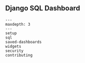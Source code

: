Django SQL Dashboard
--------------------

```{toctree}
---
maxdepth: 3
---
setup
sql
saved-dashboards
widgets
security
contributing
```

```{include} ../README.md
```
